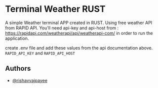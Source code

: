# Terminal Weather RUST 

A simple Weather terminal APP created in RUST. Using free weather API from RAPID API. You'll need api-key and api-host from : https://rapidapi.com/weatherapi/api/weatherapi-com/ in order to run the application.

create .env file and add these values from the api documentation above. `RAPID_API_KEY` and `RAPID_API_HOST`




## Authors

- [@rishavvajpayee](https://www.github.com/rishavvajpayee)